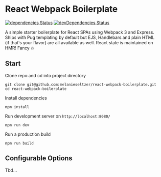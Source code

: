 # React Webpack Boilerplate
[![dependencies Status](https://david-dm.org/melanieseltzer/react-webpack-boilerplate/status.svg)](https://david-dm.org/melanieseltzer/react-webpack-boilerplate) [![devDependencies Status](https://david-dm.org/melanieseltzer/react-webpack-boilerplate/dev-status.svg)](https://david-dm.org/melanieseltzer/react-webpack-boilerplate?type=dev)

A simple starter boilerplate for React SPAs using Webpack 3 and Express. Ships with Pug templating by default but EJS, Handlebars and plain HTML (if that's your flavor) are all available as well. React state is maintained on HMR! Fancy :fire:

## Start

Clone repo and cd into project directory

```
git clone git@github.com:melanieseltzer/react-webpack-boilerplate.git
cd react-webpack-boilerplate
```

Install dependencies

```
npm install
```

Run development server on ``http://localhost:8080/``

```
npm run dev
```

Run a production build

```
npm run build
```

## Configurable Options

Tbd...
